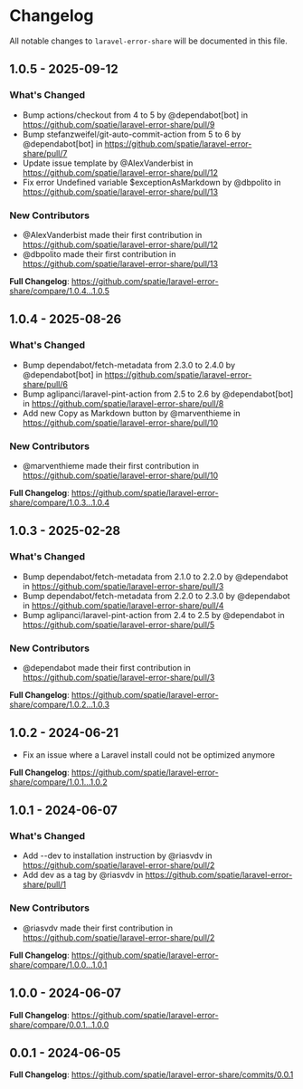 # Changelog

All notable changes to `laravel-error-share` will be documented in this file.

## 1.0.5 - 2025-09-12

### What's Changed

* Bump actions/checkout from 4 to 5 by @dependabot[bot] in https://github.com/spatie/laravel-error-share/pull/9
* Bump stefanzweifel/git-auto-commit-action from 5 to 6 by @dependabot[bot] in https://github.com/spatie/laravel-error-share/pull/7
* Update issue template by @AlexVanderbist in https://github.com/spatie/laravel-error-share/pull/12
* Fix error Undefined variable $exceptionAsMarkdown by @dbpolito in https://github.com/spatie/laravel-error-share/pull/13

### New Contributors

* @AlexVanderbist made their first contribution in https://github.com/spatie/laravel-error-share/pull/12
* @dbpolito made their first contribution in https://github.com/spatie/laravel-error-share/pull/13

**Full Changelog**: https://github.com/spatie/laravel-error-share/compare/1.0.4...1.0.5

## 1.0.4 - 2025-08-26

### What's Changed

* Bump dependabot/fetch-metadata from 2.3.0 to 2.4.0 by @dependabot[bot] in https://github.com/spatie/laravel-error-share/pull/6
* Bump aglipanci/laravel-pint-action from 2.5 to 2.6 by @dependabot[bot] in https://github.com/spatie/laravel-error-share/pull/8
* Add new Copy as Markdown button by @marventhieme in https://github.com/spatie/laravel-error-share/pull/10

### New Contributors

* @marventhieme made their first contribution in https://github.com/spatie/laravel-error-share/pull/10

**Full Changelog**: https://github.com/spatie/laravel-error-share/compare/1.0.3...1.0.4

## 1.0.3 - 2025-02-28

### What's Changed

* Bump dependabot/fetch-metadata from 2.1.0 to 2.2.0 by @dependabot in https://github.com/spatie/laravel-error-share/pull/3
* Bump dependabot/fetch-metadata from 2.2.0 to 2.3.0 by @dependabot in https://github.com/spatie/laravel-error-share/pull/4
* Bump aglipanci/laravel-pint-action from 2.4 to 2.5 by @dependabot in https://github.com/spatie/laravel-error-share/pull/5

### New Contributors

* @dependabot made their first contribution in https://github.com/spatie/laravel-error-share/pull/3

**Full Changelog**: https://github.com/spatie/laravel-error-share/compare/1.0.2...1.0.3

## 1.0.2 - 2024-06-21

- Fix an issue where a Laravel install could not be optimized anymore

**Full Changelog**: https://github.com/spatie/laravel-error-share/compare/1.0.1...1.0.2

## 1.0.1 - 2024-06-07

### What's Changed

* Add --dev to installation instruction by @riasvdv in https://github.com/spatie/laravel-error-share/pull/2
* Add dev as a tag by @riasvdv in https://github.com/spatie/laravel-error-share/pull/1

### New Contributors

* @riasvdv made their first contribution in https://github.com/spatie/laravel-error-share/pull/2

**Full Changelog**: https://github.com/spatie/laravel-error-share/compare/1.0.0...1.0.1

## 1.0.0 - 2024-06-07

**Full Changelog**: https://github.com/spatie/laravel-error-share/compare/0.0.1...1.0.0

## 0.0.1 - 2024-06-05

**Full Changelog**: https://github.com/spatie/laravel-error-share/commits/0.0.1
